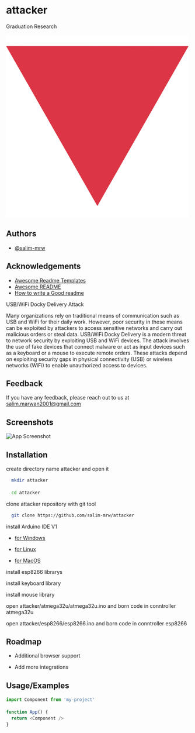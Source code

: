 # attacker
Graduation Research

![Logo](logo.png)

## Authors

- [@salim-mrw](https://www.github.com/salim-mrw)


## Acknowledgements

 - [Awesome Readme Templates](https://awesomeopensource.com/project/elangosundar/awesome-README-templates)
 - [Awesome README](https://github.com/matiassingers/awesome-readme)
 - [How to write a Good readme](https://bulldogjob.com/news/449-how-to-write-a-good-readme-for-your-github-project)

USB/WiFi Docky Delivery Attack

Many organizations rely on traditional means of communication such as USB and WiFi for their daily work. However, poor security in these means can be exploited by attackers to access sensitive networks and carry out malicious orders or steal data. USB/WiFi Docky Delivery is a modern threat to network security by exploiting USB and WiFi devices. The attack involves the use of fake devices that connect malware or act as input devices such as a keyboard or a mouse to execute remote orders. These attacks depend on exploiting security gaps in physical connectivity (USB) or wireless networks (WiFi) to enable unauthorized access to devices.
## Feedback

If you have any feedback, please reach out to us at salim.marwan2001@gmail.com


## Screenshots

![App Screenshot](https://via.placeholder.com/468x300?text=App+Screenshot+Here)


## Installation

create directory name attacker and open it

```bash
  mkdir attacker

  cd attacker
```

clone attacker repository with git tool

```bash
  git clone https://github.com/salim-mrw/attacker
```
install Arduino IDE V1

- [for Windows](https://docs.arduino.cc/software/ide-v1/tutorials/Windows/)

- [for Linux](https://docs.arduino.cc/software/ide-v1/tutorials/Linux/)

- [for MacOS](https://docs.arduino.cc/software/ide-v1/tutorials/macOS/)

install esp8266 librarys

install keyboard library

install mouse library

open attacker/atmega32u/atmega32u.ino and born code in conntroller atmega32u

open attacker/esp8266/esp8266.ino and born code in conntroller esp8266

## Roadmap

- Additional browser support

- Add more integrations


## Usage/Examples

```javascript
import Component from 'my-project'

function App() {
  return <Component />
}
```

